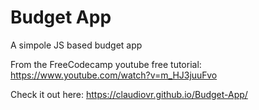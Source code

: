 # Budget App

A simpole JS based budget app

From the FreeCodecamp youtube free tutorial: https://www.youtube.com/watch?v=m_HJ3juuFvo

Check it out here: https://claudiovr.github.io/Budget-App/
